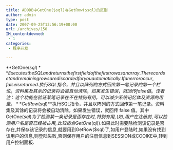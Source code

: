 ```yaml
---
title: ADODB中GetOne($sql)与GetRow($sql)的区别
author: admin
type: post
date: 2007-09-25T13:56:19+00:00
url: /archives/150
IM_contentdowned:
 - 1
categories:
 - 程序开发

---
```

**GetOne($sql)**Executes the SQL and returns the first field of the first row as an array. The recordset and remaining rows are discarded for you automatically. If an error occur, false is returned.        执行SQL指令，并且以阵列的方式回传第一笔记录的第一个栏位。资料集及其余的记录将会被自动清除，如果发生错误，就回传 false 值。译者注：这个功能在验证某笔记录在不在特别有用，可以减少系统记忆体及资源的用量。**GetRow($sql)**执行SQL指令，并且以阵列的方式回传第一笔记录。资料集及其馀的记录将会被自动清除，如果发生错误，就回传 false 值。其中GetOne($sql)为了检测某一条记录是否存在时,特别有用,(如,用户在注册前,可以检测用户名是否已经被占用,比较适合GetOne($ql)).如果此时需要除检测该记录是否存在,并保存该记录的信息,就要用到GetRow($sql)了,如用户登陆时,如果没有找到该用户的信息,则登陆失败,否则保存用户的注册信息到SESSION或COOIKE中,转到用户控制面板.